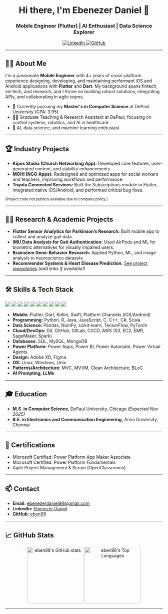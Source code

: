 <!-- Greeting & headline -->
<h1 align="center">Hi there, I'm Ebenezer Daniel 👋</h1>
<h3 align="center">Mobile Engineer (Flutter) | AI Enthusiast | Data Science Explorer</h3>

<p align="center">
  <a href="https://www.linkedin.com/in/ebenezer-daniel-i/">
    <img src="https://img.shields.io/badge/LinkedIn-blue?logo=linkedin&logoColor=white" alt="LinkedIn">
  </a>
  <a href="https://github.com/eben98">
    <img src="https://img.shields.io/badge/GitHub-%2312100E.svg?style=flat&logo=github&logoColor=white" alt="GitHub">
  </a>
</p>

---

## 👨‍💻 About Me

I'm a passionate **Mobile Engineer** with 4+ years of cross-platform experience designing, developing, and maintaining performant iOS and Android applications with **Flutter** and **Dart**. My background spans fintech, ed-tech, and research, and I thrive on building robust solutions, integrating APIs, and collaborating in agile teams. 

- 🚀 Currently pursuing my **Master's in Computer Science** at DePaul University (GPA: 3.95)
- 🧑‍🏫 Graduate Teaching & Research Assistant at DePaul, focusing on control systems, robotics, and AI in healthcare
- 🤖 AI, data science, and machine learning enthusiast

---

## 🏆 Industry Projects

- **Kipos Stadia (Church Networking App):** Developed core features, user-generated content, and stability enhancements.
- **MOHI (NGO Apps):** Redesigned and optimized apps for social workers and teachers, improving workflows and performance.
- **Toyota Connected Services:** Built the Subscriptions module in Flutter, integrated native iOS/Android, and performed critical bug fixes.

<sub>(Project code not publicly available due to company policy.)</sub>

---

## 🧑‍🔬 Research & Academic Projects

- **Flutter Sensor Analytics for Parkinson’s Research:** Built mobile app to collect and analyze gait data.
- **IMU Data Analysis for Gait Authentication:** Used AirPods and ML for biometric alternatives for visually impaired users.
- **Brainstem Gene-Behavior Research:** Applied Python, ML, and image analysis to neuroscience datasets.
- **Recommender Systems & Heart Disease Prediction:** [See project repositories](#) *(add links if available!)*

---

## 🛠️ Skills & Tech Stack

<p>
  <img src="https://img.shields.io/badge/Flutter-02569B?logo=flutter&logoColor=white" />
  <img src="https://img.shields.io/badge/Dart-0175C2?logo=dart&logoColor=white" />
  <img src="https://img.shields.io/badge/Python-3776AB?logo=python&logoColor=white" />
  <img src="https://img.shields.io/badge/Power%20Platform-742774?logo=microsoftpowerplatform&logoColor=white" />
  <img src="https://img.shields.io/badge/Swift-F05138?logo=swift&logoColor=white" />
  <img src="https://img.shields.io/badge/Kotlin-7F52FF?logo=kotlin&logoColor=white" />
  <img src="https://img.shields.io/badge/Figma-F24E1E?logo=figma&logoColor=white" />
  <img src="https://img.shields.io/badge/AWS-232F3E?logo=amazonaws&logoColor=white" />
  <img src="https://img.shields.io/badge/Machine%20Learning-FF6F00?logo=tensorflow&logoColor=white" />
  <img src="https://img.shields.io/badge/CI%2FCD-222222?logo=githubactions&logoColor=white" />
</p>

- **Mobile:** Flutter, Dart, Kotlin, Swift, Platform Channels (iOS/Android)
- **Programming:** Python, R, Java, JavaScript, C, C++, C#, Scala
- **Data Science:** Pandas, NumPy, scikit-learn, TensorFlow, PyTorch
- **Cloud/DevOps:** Git, GitHub, GitLab, CI/CD, AWS (S3, EC2, EMR, SageMaker, Spark)
- **Databases:** SQL, MySQL, MongoDB
- **Power Platform:** Power Apps, Power BI, Power Automate, Power Virtual Agents
- **Design:** Adobe XD, Figma
- **OS:** Linux, Windows, Unix
- **Patterns/Architecture:** MVC, MVVM, Clean Architecture, BLoC
- **AI Prompting, LLMs**

---

## 🎓 Education

- **M.S. in Computer Science**, DePaul University, Chicago *(Expected Nov 2025)*
- **B.E. in Electronics and Communication Engineering**, Anna University, Chennai

---

## 🏅 Certifications

- Microsoft Certified: Power Platform App Maker Associate
- Microsoft Certified: Power Platform Fundamentals
- Agile Project Management & Scrum (OpenClassrooms)

---

## 📫 Contact

- **Email:** ebenezerdaniel98@gmail.com  
- **LinkedIn:** [Ebenezer Daniel](https://www.linkedin.com/in/ebenezer-daniel-i/)
- **GitHub:** [eben98](https://github.com/eben98)

---

## 📈 GitHub Stats

<p align="center">
  <img src="https://github-readme-stats.vercel.app/api?username=eben98&show_icons=true&theme=react" alt="eben98's GitHub stats" height="180"/>
  <img src="https://github-readme-stats.vercel.app/api/top-langs?username=eben98&layout=compact&theme=react" alt="eben98's Top Languages" height="180"/>
</p>

---

<!-- Optional: Add a quote or fun fact here if you want! -->
<!--
## 💡 Fun Fact
"I believe in building tech that empowers people and improves lives."
-->
